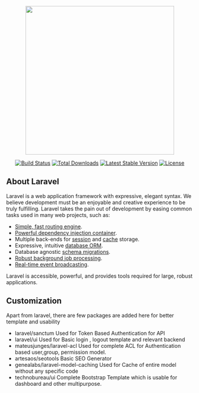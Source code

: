 <p align="center"><a href="https://technobureau.com" target="_blank"><img src="https://raw.githubusercontent.com/laravel/art/master/logo-lockup/5%20SVG/2%20CMYK/1%20Full%20Color/laravel-logolockup-cmyk-red.svg" width="400"></a></p>

<p align="center">
<a href="https://travis-ci.org/TechnoBureau/laravel"><img src="https://travis-ci.org/laravel/framework.svg" alt="Build Status"></a>
<a href="https://packagist.org/packages/TechnoBureau/framework"><img src="https://img.shields.io/packagist/dt/TechnoBureau/laravel" alt="Total Downloads"></a>
<a href="https://packagist.org/packages/TechnoBureau/framework"><img src="https://img.shields.io/packagist/v/TechnoBureau/laravel" alt="Latest Stable Version"></a>
<a href="https://packagist.org/packages/TechnoBureau/framework"><img src="https://img.shields.io/packagist/l/TechnoBureau/laravel" alt="License"></a>
</p>

## About Laravel

Laravel is a web application framework with expressive, elegant syntax. We believe development must be an enjoyable and creative experience to be truly fulfilling. Laravel takes the pain out of development by easing common tasks used in many web projects, such as:

- [Simple, fast routing engine](https://laravel.com/docs/routing).
- [Powerful dependency injection container](https://laravel.com/docs/container).
- Multiple back-ends for [session](https://laravel.com/docs/session) and [cache](https://laravel.com/docs/cache) storage.
- Expressive, intuitive [database ORM](https://laravel.com/docs/eloquent).
- Database agnostic [schema migrations](https://laravel.com/docs/migrations).
- [Robust background job processing](https://laravel.com/docs/queues).
- [Real-time event broadcasting](https://laravel.com/docs/broadcasting).

Laravel is accessible, powerful, and provides tools required for large, robust applications.

## Customization

Apart from laravel, there are few packages are added here for better template and usability

- laravel/sanctum
    Used for Token Based Authentication for API
- laravel/ui
    Used for Basic login , logout template and relevant backend
- mateusjunges/laravel-acl
    Used for complete ACL for Authentication based user,group, permission model.
- artesaos/seotools
    Basic SEO Generator
- genealabs/laravel-model-caching
    Used for Cache of entire model without any specific code
- technobureau/ui
    Complete Bootstrap Template which is usable for dashboard and other multipurpose.

